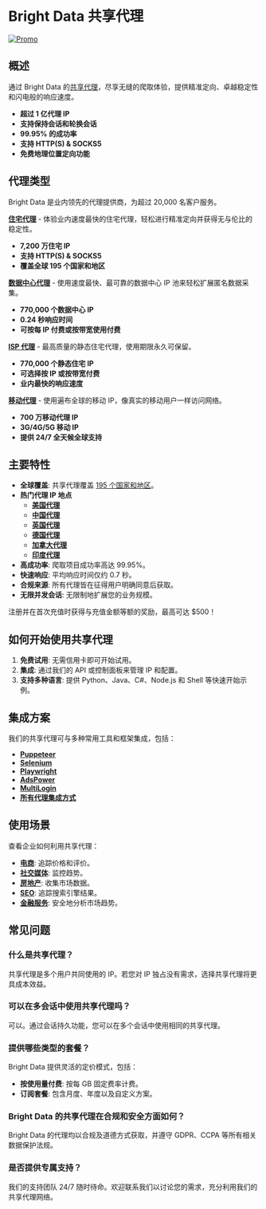# Bright Data 共享代理

[![Promo](https://github.com/bright-cn/LinkedIn-Scraper/blob/main/Proxies%20and%20scrapers%20GitHub%20bonus%20banner.png)](https://www.bright.cn/solutions/shared-proxies)

## 概述
通过 Bright Data 的[共享代理](https://www.bright.cn/solutions/shared-proxies)，尽享无缝的爬取体验，提供精准定向、卓越稳定性和闪电般的响应速度。

- **超过 1 亿代理 IP**
- **支持保持会话和轮换会话**
- **99.95% 的成功率**
- **支持 HTTP(S) & SOCKS5**
- **免费地理位置定向功能**

## 代理类型
Bright Data 是业内领先的代理提供商，为超过 20,000 名客户服务。

**[住宅代理](https://www.bright.cn/proxy-types/residential-proxies)** - 体验业内速度最快的住宅代理，轻松进行精准定向并获得无与伦比的稳定性。

- **7,200 万住宅 IP**
- **支持 HTTP(S) & SOCKS5**
- **覆盖全球 195 个国家和地区**

**[数据中心代理](https://www.bright.cn/proxy-types/datacenter-proxies)** - 使用速度最快、最可靠的数据中心 IP 池来轻松扩展匿名数据采集。

- **770,000 个数据中心 IP**
- **0.24 秒响应时间**
- **可按每 IP 付费或按带宽使用付费**

**[ISP 代理](https://www.bright.cn/proxy-types/isp-proxies)** - 最高质量的静态住宅代理，使用期限永久可保留。

- **770,000 个静态住宅 IP**
- **可选择按 IP 或按带宽付费**
- **业内最快的响应速度**

**[移动代理](https://www.bright.cn/proxy-types/mobile-proxies)** - 使用遍布全球的移动 IP，像真实的移动用户一样访问网络。

- **700 万移动代理 IP**
- **3G/4G/5G 移动 IP**
- **提供 24/7 全天候全球支持**

## 主要特性
- **全球覆盖**: 共享代理覆盖 [195 个国家和地区](https://www.bright.cn/locations)。
- **热门代理 IP 地点**
    - [**美国代理**](https://www.bright.cn/locations/united-states)
    - [**中国代理**](https://www.bright.cn/locations/cn)
    - [**英国代理**](https://www.bright.cn/locations/gb)
    - [**德国代理**](https://www.bright.cn/locations/de)
    - [**加拿大代理**](https://www.bright.cn/locations/ca)
    - [**印度代理**](https://www.bright.cn/locations/in)
- **高成功率**: 爬取项目成功率高达 99.95%。
- **快速响应**: 平均响应时间仅约 0.7 秒。
- **合规来源**: 所有代理皆在征得用户明确同意后获取。
- **无限并发会话**: 无限制地扩展您的业务规模。

注册并在首次充值时获得与充值金额等额的奖励，最高可达 $500！

## 如何开始使用共享代理
1. **免费试用**: 无需信用卡即可开始试用。
2. **集成**: 通过我们的 API 或控制面板来管理 IP 和配置。
3. **支持多种语言**: 提供 Python、Java、C#、Node.js 和 Shell 等快速开始示例。

## 集成方案
我们的共享代理可与多种常用工具和框架集成，包括：

- [**Puppeteer**](https://www.bright.cn/integration/puppeteer)
- [**Selenium**](https://www.bright.cn/integration/selenium)
- [**Playwright**](https://www.bright.cn/integration/playwright)
- [**AdsPower**](https://www.bright.cn/integration/adspower)
- [**MultiLogin**](https://www.bright.cn/integration/multilogin)
- [**所有代理集成方式**](https://www.bright.cn/integration)

## 使用场景
查看企业如何利用共享代理：

- [**电商**](https://www.bright.cn/use-cases/ecommerce): 追踪价格和评价。
- [**社交媒体**](https://www.bright.cn/use-cases/social-media-for-marketing): 监控趋势。
- [**房地产**](https://www.bright.cn/use-cases/real-estate): 收集市场数据。
- [**SEO**](https://www.bright.cn/use-cases/serp): 追踪搜索引擎结果。
- [**金融服务**](https://www.bright.cn/use-cases/financial): 安全地分析市场趋势。

## 常见问题

### 什么是共享代理？
共享代理是多个用户共同使用的 IP。若您对 IP 独占没有需求，选择共享代理将更具成本效益。

### 可以在多会话中使用共享代理吗？
可以。通过会话持久功能，您可以在多个会话中使用相同的共享代理。

### 提供哪些类型的套餐？
Bright Data 提供灵活的定价模式，包括：
- **按使用量付费**: 按每 GB 固定费率计费。
- **订阅套餐**: 包含月度、年度以及自定义方案。

### Bright Data 的共享代理在合规和安全方面如何？
Bright Data 的代理均以合规及道德方式获取，并遵守 GDPR、CCPA 等所有相关数据保护法规。

### 是否提供专属支持？
我们的支持团队 24/7 随时待命。欢迎联系我们以讨论您的需求，充分利用我们的共享代理网络。
